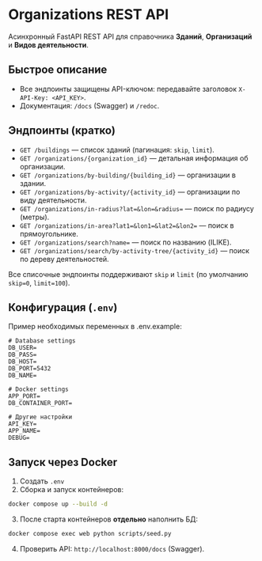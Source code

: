 # Organizations REST API

Асинхронный FastAPI REST API для справочника **Зданий**, **Организаций** и **Видов деятельности**.

## Быстрое описание

* Все эндпоинты защищены API-ключом: передавайте заголовок `X-API-Key: <API_KEY>`.
* Документация: `/docs` (Swagger) и `/redoc`.

## Эндпоинты (кратко)

* `GET /buildings` — список зданий (пагинация: `skip`, `limit`).
* `GET /organizations/{organization_id}` — детальная информация об организации.
* `GET /organizations/by-building/{building_id}` — организации в здании.
* `GET /organizations/by-activity/{activity_id}` — организации по виду деятельности.
* `GET /organizations/in-radius?lat=&lon=&radius=` — поиск по радиусу (метры).
* `GET /organizations/in-area?lat1=&lon1=&lat2=&lon2=` — поиск в прямоугольнике.
* `GET /organizations/search?name=` — поиск по названию (ILIKE).
* `GET /organizations/search/by-activity-tree/{activity_id}` — поиск по дереву деятельностей.

Все списочные эндпоинты поддерживают `skip` и `limit` (по умолчанию `skip=0`, `limit=100`).

## Конфигурация (`.env`)

Пример необходимых переменных в .env.example:

```
# Database settings
DB_USER=
DB_PASS=
DB_HOST=
DB_PORT=5432
DB_NAME=

# Docker settings
APP_PORT=
DB_CONTAINER_PORT=

# Другие настройки
API_KEY=
APP_NAME=
DEBUG=

```

## Запуск через Docker

1. Создать `.env`
2. Сборка и запуск контейнеров:

```bash
docker compose up --build -d
```

3. После старта контейнеров **отдельно** наполнить БД:

```bash
docker compose exec web python scripts/seed.py
```

4. Проверить API: `http://localhost:8000/docs` (Swagger).

